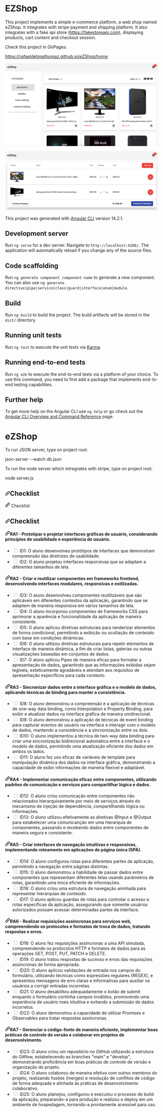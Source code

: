 # EZShop

This project implements a simple e-commerce platform, a web shop named eZShop. It integrates with stripe payment and shipping platform. It also integrates with a fake api store (https://fakestoreapi.com), displaying products, cart content and checkout session.

Check this project in GhPages:

https://rafaeldelimathomaz.github.io/eZShop/home

![Alt Text](https://github.com/RafaeldeLimaThomaz/eZShop/blob/main/src/assets/1.png)

![Alt Text](https://github.com/RafaeldeLimaThomaz/eZShop/blob/main/src/assets/2.png)




This project was generated with [Angular CLI](https://github.com/angular/angular-cli) version 14.2.1.

## Development server

Run `ng serve` for a dev server. Navigate to `http://localhost:4200/`. The application will automatically reload if you change any of the source files.

## Code scaffolding

Run `ng generate component component-name` to generate a new component. You can also use `ng generate directive|pipe|service|class|guard|interface|enum|module`.

## Build

Run `ng build` to build the project. The build artifacts will be stored in the `dist/` directory.

## Running unit tests

Run `ng test` to execute the unit tests via [Karma](https://karma-runner.github.io).

## Running end-to-end tests

Run `ng e2e` to execute the end-to-end tests via a platform of your choice. To use this command, you need to first add a package that implements end-to-end testing capabilities.

## Further help

To get more help on the Angular CLI use `ng help` or go check out the [Angular CLI Overview and Command Reference](https://angular.io/cli) page.
# eZShop

To run JSON server, type on project root:

json-server --watch db.json


To run the node server which intregrates with stripe, type on project root:

node server.js


<h2 tabindex="-1" dir="auto"><a id="user-content-checklist" class="anchor" aria-hidden="true" tabindex="-1" href="#checklist"><svg class="octicon octicon-link" viewBox="0 0 16 16" version="1.1" width="16" height="16" aria-hidden="true"><path d="m7.775 3.275 1.25-1.25a3.5 3.5 0 1 1 4.95 4.95l-2.5 2.5a3.5 3.5 0 0 1-4.95 0 .751.751 0 0 1 .018-1.042.751.751 0 0 1 1.042-.018 1.998 1.998 0 0 0 2.83 0l2.5-2.5a2.002 2.002 0 0 0-2.83-2.83l-1.25 1.25a.751.751 0 0 1-1.042-.018.751.751 0 0 1-.018-1.042Zm-4.69 9.64a1.998 1.998 0 0 0 2.83 0l1.25-1.25a.751.751 0 0 1 1.042.018.751.751 0 0 1 .018 1.042l-1.25 1.25a3.5 3.5 0 1 1-4.95-4.95l2.5-2.5a3.5 3.5 0 0 1 4.95 0 .751.751 0 0 1-.018 1.042.751.751 0 0 1-1.042.018 1.998 1.998 0 0 0-2.83 0l-2.5 2.5a1.998 1.998 0 0 0 0 2.83Z"></path></svg></a>Checklist</h2>
<a id="user-content-checklist" class="anchor" aria-hidden="true" tabindex="-1" href="#checklist"><svg class="octicon octicon-link" viewBox="0 0 16 16" version="1.1" width="16" height="16" aria-hidden="true"><path d="m7.775 3.275 1.25-1.25a3.5 3.5 0 1 1 4.95 4.95l-2.5 2.5a3.5 3.5 0 0 1-4.95 0 .751.751 0 0 1 .018-1.042.751.751 0 0 1 1.042-.018 1.998 1.998 0 0 0 2.83 0l2.5-2.5a2.002 2.002 0 0 0-2.83-2.83l-1.25 1.25a.751.751 0 0 1-1.042-.018.751.751 0 0 1-.018-1.042Zm-4.69 9.64a1.998 1.998 0 0 0 2.83 0l1.25-1.25a.751.751 0 0 1 1.042.018.751.751 0 0 1 .018 1.042l-1.25 1.25a3.5 3.5 0 1 1-4.95-4.95l2.5-2.5a3.5 3.5 0 0 1 4.95 0 .751.751 0 0 1-.018 1.042.751.751 0 0 1-1.042.018 1.998 1.998 0 0 0-2.83 0l-2.5 2.5a1.998 1.998 0 0 0 0 2.83Z"></path></svg></a>
Checklist
<h2 tabindex="-1" dir="auto"><a id="user-content-checklist" class="anchor" aria-hidden="true" tabindex="-1" href="#checklist"><svg class="octicon octicon-link" viewBox="0 0 16 16" version="1.1" width="16" height="16" aria-hidden="true"><path d="m7.775 3.275 1.25-1.25a3.5 3.5 0 1 1 4.95 4.95l-2.5 2.5a3.5 3.5 0 0 1-4.95 0 .751.751 0 0 1 .018-1.042.751.751 0 0 1 1.042-.018 1.998 1.998 0 0 0 2.83 0l2.5-2.5a2.002 2.002 0 0 0-2.83-2.83l-1.25 1.25a.751.751 0 0 1-1.042-.018.751.751 0 0 1-.018-1.042Zm-4.69 9.64a1.998 1.998 0 0 0 2.83 0l1.25-1.25a.751.751 0 0 1 1.042.018.751.751 0 0 1 .018 1.042l-1.25 1.25a3.5 3.5 0 1 1-4.95-4.95l2.5-2.5a3.5 3.5 0 0 1 4.95 0 .751.751 0 0 1-.018 1.042.751.751 0 0 1-1.042.018 1.998 1.998 0 0 0-2.83 0l-2.5 2.5a1.998 1.998 0 0 0 0 2.83Z"></path></svg></a>Checklist</h2>
<h4 tabindex="-1" dir="auto"><a id="user-content-ra1---prototipar-e-projetar-interfaces-gráficas-de-usuário-considerando-princípios-de-usabilidade-e-experiência-do-usuário" class="anchor" aria-hidden="true" tabindex="-1" href="#ra1---prototipar-e-projetar-interfaces-gráficas-de-usuário-considerando-princípios-de-usabilidade-e-experiência-do-usuário"><svg class="octicon octicon-link" viewBox="0 0 16 16" version="1.1" width="16" height="16" aria-hidden="true"><path d="m7.775 3.275 1.25-1.25a3.5 3.5 0 1 1 4.95 4.95l-2.5 2.5a3.5 3.5 0 0 1-4.95 0 .751.751 0 0 1 .018-1.042.751.751 0 0 1 1.042-.018 1.998 1.998 0 0 0 2.83 0l2.5-2.5a2.002 2.002 0 0 0-2.83-2.83l-1.25 1.25a.751.751 0 0 1-1.042-.018.751.751 0 0 1-.018-1.042Zm-4.69 9.64a1.998 1.998 0 0 0 2.83 0l1.25-1.25a.751.751 0 0 1 1.042.018.751.751 0 0 1 .018 1.042l-1.25 1.25a3.5 3.5 0 1 1-4.95-4.95l2.5-2.5a3.5 3.5 0 0 1 4.95 0 .751.751 0 0 1-.018 1.042.751.751 0 0 1-1.042.018 1.998 1.998 0 0 0-2.83 0l-2.5 2.5a1.998 1.998 0 0 0 0 2.83Z"></path></svg></a>RA1 - Prototipar e projetar interfaces gráficas de usuário, considerando princípios de usabilidade e experiência do usuário.</h4>
<ul class="contains-task-list">
<li class="task-list-item"><input type="checkbox" id="" disabled="" class="task-list-item-checkbox"> ID1: O aluno desenvolveu protótipos de interfaces que demonstram compreensão das diretrizes de usabilidade.</li>
<li class="task-list-item"><input type="checkbox" id="" disabled="" class="task-list-item-checkbox"> ID2: O aluno projetou interfaces responsivas que se adaptam a diferentes tamanhos de tela.</li>
</ul>
<h4 tabindex="-1" dir="auto"><a id="user-content-ra2---criar-e-reutilizar-componentes-em-frameworks-frontend-desenvolvendo-interfaces-modulares-responsivas-e-estilizadas" class="anchor" aria-hidden="true" tabindex="-1" href="#ra2---criar-e-reutilizar-componentes-em-frameworks-frontend-desenvolvendo-interfaces-modulares-responsivas-e-estilizadas"><svg class="octicon octicon-link" viewBox="0 0 16 16" version="1.1" width="16" height="16" aria-hidden="true"><path d="m7.775 3.275 1.25-1.25a3.5 3.5 0 1 1 4.95 4.95l-2.5 2.5a3.5 3.5 0 0 1-4.95 0 .751.751 0 0 1 .018-1.042.751.751 0 0 1 1.042-.018 1.998 1.998 0 0 0 2.83 0l2.5-2.5a2.002 2.002 0 0 0-2.83-2.83l-1.25 1.25a.751.751 0 0 1-1.042-.018.751.751 0 0 1-.018-1.042Zm-4.69 9.64a1.998 1.998 0 0 0 2.83 0l1.25-1.25a.751.751 0 0 1 1.042.018.751.751 0 0 1 .018 1.042l-1.25 1.25a3.5 3.5 0 1 1-4.95-4.95l2.5-2.5a3.5 3.5 0 0 1 4.95 0 .751.751 0 0 1-.018 1.042.751.751 0 0 1-1.042.018 1.998 1.998 0 0 0-2.83 0l-2.5 2.5a1.998 1.998 0 0 0 0 2.83Z"></path></svg></a>RA2 - Criar e reutilizar componentes em frameworks frontend, desenvolvendo interfaces modulares, responsivas e estilizadas.</h4>
<ul class="contains-task-list">
<li class="task-list-item"><input type="checkbox" id="" disabled="" class="task-list-item-checkbox"> ID3: O aluno desenvolveu componentes reutilizáveis que são aplicáveis em diferentes contextos da aplicação, garantindo que se adaptem de maneira responsiva em vários tamanhos de tela.</li>
<li class="task-list-item"><input type="checkbox" id="" disabled="" class="task-list-item-checkbox"> ID4: O aluno incorporou componentes de frameworks CSS para aprimorar a aparência e funcionalidade da aplicação de maneira consistente.</li>
<li class="task-list-item"><input type="checkbox" id="" disabled="" class="task-list-item-checkbox"> ID5: O aluno aplicou diretivas estruturais para renderizar elementos de forma condicional, permitindo a exibição ou ocultação de conteúdo com base em condições dinâmicas.</li>
<li class="task-list-item"><input type="checkbox" id="" disabled="" class="task-list-item-checkbox"> ID6: O aluno utilizou diretivas estruturais para repetir elementos de interface de maneira dinâmica, a fim de criar listas, galerias ou outras visualizações baseadas em conjuntos de dados.</li>
<li class="task-list-item"><input type="checkbox" id="" disabled="" class="task-list-item-checkbox"> ID7: O aluno aplicou Pipes de maneira eficaz para formatar a apresentação de dados, garantindo que as informações exibidas sejam legíveis, esteticamente agradáveis e atendam aos requisitos de apresentação específicos para cada contexto.</li>
</ul>
<h4 tabindex="-1" dir="auto"><a id="user-content-ra3---sincronizar-dados-entre-a-interface-gráfica-e-o-modelo-de-dados-aplicando-técnicas-de-binding-para-manter-a-consistência" class="anchor" aria-hidden="true" tabindex="-1" href="#ra3---sincronizar-dados-entre-a-interface-gráfica-e-o-modelo-de-dados-aplicando-técnicas-de-binding-para-manter-a-consistência"><svg class="octicon octicon-link" viewBox="0 0 16 16" version="1.1" width="16" height="16" aria-hidden="true"><path d="m7.775 3.275 1.25-1.25a3.5 3.5 0 1 1 4.95 4.95l-2.5 2.5a3.5 3.5 0 0 1-4.95 0 .751.751 0 0 1 .018-1.042.751.751 0 0 1 1.042-.018 1.998 1.998 0 0 0 2.83 0l2.5-2.5a2.002 2.002 0 0 0-2.83-2.83l-1.25 1.25a.751.751 0 0 1-1.042-.018.751.751 0 0 1-.018-1.042Zm-4.69 9.64a1.998 1.998 0 0 0 2.83 0l1.25-1.25a.751.751 0 0 1 1.042.018.751.751 0 0 1 .018 1.042l-1.25 1.25a3.5 3.5 0 1 1-4.95-4.95l2.5-2.5a3.5 3.5 0 0 1 4.95 0 .751.751 0 0 1-.018 1.042.751.751 0 0 1-1.042.018 1.998 1.998 0 0 0-2.83 0l-2.5 2.5a1.998 1.998 0 0 0 0 2.83Z"></path></svg></a>RA3 - Sincronizar dados entre a interface gráfica e o modelo de dados, aplicando técnicas de binding para manter a consistência.</h4>
<ul class="contains-task-list">
<li class="task-list-item"><input type="checkbox" id="" disabled="" class="task-list-item-checkbox"> ID8: O aluno demonstrou a compreensão e a aplicação de técnicas de one-way data binding, como Interpolation e Property Binding, para exibir e atualizar dados na interface gráfica de maneira unidirecional.</li>
<li class="task-list-item"><input type="checkbox" id="" disabled="" class="task-list-item-checkbox"> ID9: O aluno demonstrou a aplicação de técnicas de event binding para capturar eventos do usuário na interface e interagir com o modelo de dados, mantendo a consistência e a sincronização entre os dois.</li>
<li class="task-list-item"><input type="checkbox" id="" disabled="" class="task-list-item-checkbox"> ID10: O aluno implementou a técnica de two-way data binding para criar uma sincronização bidirecional automática entre a interface e o modelo de dados, permitindo uma atualização eficiente dos dados em ambos os lados.</li>
<li class="task-list-item"><input type="checkbox" id="" disabled="" class="task-list-item-checkbox"> ID11: O aluno fez uso eficaz de variáveis de template para manipulação dinâmica dos dados na interface gráfica, demonstrando a capacidade de exibir informações de maneira flexível e adaptável.</li>
</ul>
<h4 tabindex="-1" dir="auto"><a id="user-content-ra4---implementar-comunicação-eficaz-entre-componentes-utilizando-padrões-de-comunicação-e-serviços-para-compartilhar-lógica-e-dados" class="anchor" aria-hidden="true" tabindex="-1" href="#ra4---implementar-comunicação-eficaz-entre-componentes-utilizando-padrões-de-comunicação-e-serviços-para-compartilhar-lógica-e-dados"><svg class="octicon octicon-link" viewBox="0 0 16 16" version="1.1" width="16" height="16" aria-hidden="true"><path d="m7.775 3.275 1.25-1.25a3.5 3.5 0 1 1 4.95 4.95l-2.5 2.5a3.5 3.5 0 0 1-4.95 0 .751.751 0 0 1 .018-1.042.751.751 0 0 1 1.042-.018 1.998 1.998 0 0 0 2.83 0l2.5-2.5a2.002 2.002 0 0 0-2.83-2.83l-1.25 1.25a.751.751 0 0 1-1.042-.018.751.751 0 0 1-.018-1.042Zm-4.69 9.64a1.998 1.998 0 0 0 2.83 0l1.25-1.25a.751.751 0 0 1 1.042.018.751.751 0 0 1 .018 1.042l-1.25 1.25a3.5 3.5 0 1 1-4.95-4.95l2.5-2.5a3.5 3.5 0 0 1 4.95 0 .751.751 0 0 1-.018 1.042.751.751 0 0 1-1.042.018 1.998 1.998 0 0 0-2.83 0l-2.5 2.5a1.998 1.998 0 0 0 0 2.83Z"></path></svg></a>RA4 - Implementar comunicação eficaz entre componentes, utilizando padrões de comunicação e serviços para compartilhar lógica e dados.</h4>
<ul class="contains-task-list">
<li class="task-list-item"><input type="checkbox" id="" disabled="" class="task-list-item-checkbox"> ID12: O aluno criou comunicação entre componentes não relacionados hierarquivamente por meio de serviços através do mecanismo de injeção de dependência, compartilhando lógica ou informações.</li>
<li class="task-list-item"><input type="checkbox" id="" disabled="" class="task-list-item-checkbox"> ID13: O aluno utilizou efetivamente as diretivas @Input e @Output para estabelecer uma comunicanção em uma hierarquia de componentes, passando e recebendo dados entre componentes de maneira segura e consistente.</li>
</ul>
<h4 tabindex="-1" dir="auto"><a id="user-content-ra5---criar-interfaces-de-navegação-intuitivas-e-responsivas-implementando-roteamento-em-aplicações-de-página-única-spa" class="anchor" aria-hidden="true" tabindex="-1" href="#ra5---criar-interfaces-de-navegação-intuitivas-e-responsivas-implementando-roteamento-em-aplicações-de-página-única-spa"><svg class="octicon octicon-link" viewBox="0 0 16 16" version="1.1" width="16" height="16" aria-hidden="true"><path d="m7.775 3.275 1.25-1.25a3.5 3.5 0 1 1 4.95 4.95l-2.5 2.5a3.5 3.5 0 0 1-4.95 0 .751.751 0 0 1 .018-1.042.751.751 0 0 1 1.042-.018 1.998 1.998 0 0 0 2.83 0l2.5-2.5a2.002 2.002 0 0 0-2.83-2.83l-1.25 1.25a.751.751 0 0 1-1.042-.018.751.751 0 0 1-.018-1.042Zm-4.69 9.64a1.998 1.998 0 0 0 2.83 0l1.25-1.25a.751.751 0 0 1 1.042.018.751.751 0 0 1 .018 1.042l-1.25 1.25a3.5 3.5 0 1 1-4.95-4.95l2.5-2.5a3.5 3.5 0 0 1 4.95 0 .751.751 0 0 1-.018 1.042.751.751 0 0 1-1.042.018 1.998 1.998 0 0 0-2.83 0l-2.5 2.5a1.998 1.998 0 0 0 0 2.83Z"></path></svg></a>RA5 - Criar interfaces de navegação intuitivas e responsivas, implementando roteamento em aplicações de página única (SPA).</h4>
<ul class="contains-task-list">
<li class="task-list-item"><input type="checkbox" id="" disabled="" class="task-list-item-checkbox"> ID14: O aluno configurou rotas para diferentes partes da aplicação, permitindo a navegação entre páginas distintas.</li>
<li class="task-list-item"><input type="checkbox" id="" disabled="" class="task-list-item-checkbox"> ID15: O aluno demonstrou a habilidade de passar dados entre componentes que representam diferentes telas usando parâmetros de rotas, garantindo uma troca eficiente de informações.</li>
<li class="task-list-item"><input type="checkbox" id="" disabled="" class="task-list-item-checkbox"> ID16: O aluno criou uma estrutura de navegação aninhada para representar hierarquias de conteúdo.</li>
<li class="task-list-item"><input type="checkbox" id="" disabled="" class="task-list-item-checkbox"> ID17: O aluno aplicou guardas de rotas para controlar o acesso a rotas específicas da aplicação, assegurando que somente usuários autorizados possam acessar determinadas partes da interface.</li>
</ul>
<h4 tabindex="-1" dir="auto"><a id="user-content-ra6---realizar-requisições-assíncronas-para-serviços-web-compreendendo-os-protocolos-e-formatos-de-troca-de-dados-tratando-respostas-e-erros" class="anchor" aria-hidden="true" tabindex="-1" href="#ra6---realizar-requisições-assíncronas-para-serviços-web-compreendendo-os-protocolos-e-formatos-de-troca-de-dados-tratando-respostas-e-erros"><svg class="octicon octicon-link" viewBox="0 0 16 16" version="1.1" width="16" height="16" aria-hidden="true"><path d="m7.775 3.275 1.25-1.25a3.5 3.5 0 1 1 4.95 4.95l-2.5 2.5a3.5 3.5 0 0 1-4.95 0 .751.751 0 0 1 .018-1.042.751.751 0 0 1 1.042-.018 1.998 1.998 0 0 0 2.83 0l2.5-2.5a2.002 2.002 0 0 0-2.83-2.83l-1.25 1.25a.751.751 0 0 1-1.042-.018.751.751 0 0 1-.018-1.042Zm-4.69 9.64a1.998 1.998 0 0 0 2.83 0l1.25-1.25a.751.751 0 0 1 1.042.018.751.751 0 0 1 .018 1.042l-1.25 1.25a3.5 3.5 0 1 1-4.95-4.95l2.5-2.5a3.5 3.5 0 0 1 4.95 0 .751.751 0 0 1-.018 1.042.751.751 0 0 1-1.042.018 1.998 1.998 0 0 0-2.83 0l-2.5 2.5a1.998 1.998 0 0 0 0 2.83Z"></path></svg></a>RA6 - Realizar requisições assíncronas para serviços web, compreendendo os protocolos e formatos de troca de dados, tratando respostas e erros.</h4>
<ul class="contains-task-list">
<li class="task-list-item"><input type="checkbox" id="" disabled="" class="task-list-item-checkbox"> ID18: O aluno fez requisições assíncronas a uma API simulada, compreendendo os protocolos HTTP e formatos de dados para as operações GET, POST, PUT, PATCH e DELETE.</li>
<li class="task-list-item"><input type="checkbox" id="" disabled="" class="task-list-item-checkbox"> ID19: O aluno tratou respostas de sucesso e erros das requisições assíncronas de forma apropriada.</li>
<li class="task-list-item"><input type="checkbox" id="" disabled="" class="task-list-item-checkbox"> ID20: O aluno aplicou validações de entrada nos campos do formulário, utilizando técnicas como expressões regulares (REGEX), e apresentou mensagens de erro claras e informativas para auxiliar os usuários a corrigir entradas incorretas.</li>
<li class="task-list-item"><input type="checkbox" id="" disabled="" class="task-list-item-checkbox"> ID21: O aluno desabilitou adequadamente o botão de submit enquanto o formulário continha campos inválidos, promovendo uma experiência de usuário mais intuitiva e evitando a submissão de dados incorretos.</li>
<li class="task-list-item"><input type="checkbox" id="" disabled="" class="task-list-item-checkbox"> ID22: O aluno demonstrou a capacidade de utilizar Promises e Observables para tratar respostas assíncronas.</li>
</ul>
<h4 tabindex="-1" dir="auto"><a id="user-content-ra7---gerenciar-o-código-fonte-de-maneira-eficiente-implementar-boas-práticas-de-controle-de-versão-e-colaborar-em-projetos-de-desenvolvimento" class="anchor" aria-hidden="true" tabindex="-1" href="#ra7---gerenciar-o-código-fonte-de-maneira-eficiente-implementar-boas-práticas-de-controle-de-versão-e-colaborar-em-projetos-de-desenvolvimento"><svg class="octicon octicon-link" viewBox="0 0 16 16" version="1.1" width="16" height="16" aria-hidden="true"><path d="m7.775 3.275 1.25-1.25a3.5 3.5 0 1 1 4.95 4.95l-2.5 2.5a3.5 3.5 0 0 1-4.95 0 .751.751 0 0 1 .018-1.042.751.751 0 0 1 1.042-.018 1.998 1.998 0 0 0 2.83 0l2.5-2.5a2.002 2.002 0 0 0-2.83-2.83l-1.25 1.25a.751.751 0 0 1-1.042-.018.751.751 0 0 1-.018-1.042Zm-4.69 9.64a1.998 1.998 0 0 0 2.83 0l1.25-1.25a.751.751 0 0 1 1.042.018.751.751 0 0 1 .018 1.042l-1.25 1.25a3.5 3.5 0 1 1-4.95-4.95l2.5-2.5a3.5 3.5 0 0 1 4.95 0 .751.751 0 0 1-.018 1.042.751.751 0 0 1-1.042.018 1.998 1.998 0 0 0-2.83 0l-2.5 2.5a1.998 1.998 0 0 0 0 2.83Z"></path></svg></a>RA7 - Gerenciar o código-fonte de maneira eficiente, implementar boas práticas de controle de versão e colaborar em projetos de desenvolvimento.</h4>
<ul class="contains-task-list">
<li class="task-list-item"><input type="checkbox" id="" disabled="" class="task-list-item-checkbox"> ID23: O aluno criou um repositório no GitHub utilizando a estrutura do Gitflow, estabelecendo as branches "main" e "develop", demonstrando proficiência em boas práticas de controle de versão e organização do projeto.</li>
<li class="task-list-item"><input type="checkbox" id="" disabled="" class="task-list-item-checkbox"> ID24: O aluno colaborou de maneira efetiva com outros membros do projeto, realizando fusões (merges) e resolução de conflitos de código de forma adequada e alinhada às práticas de desenvolvimento colaborativo.</li>
<li class="task-list-item"><input type="checkbox" id="" disabled="" class="task-list-item-checkbox"> ID25: O aluno planejou, configurou e executou o processo de build da aplicação, preparando-a para produção e realizou o deploy em um ambiente de hospedagem, tornando-a prontamente acessível para uso.</li>
</ul>